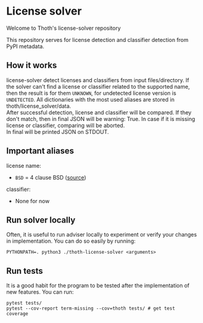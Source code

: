 # License solver

Welcome to Thoth's license-solver repository

This repository serves for license detection and classifier detection from PyPI metadata.

## How it works

license-solver detect licenses and classifiers from input files/directory. If the solver can't find a license or
classifier related to the supported name, then the result is for them `UNKNOWN`, for undetected license version
is `UNDETECTED`. All dictionaries with the most used aliases are stored in thoth/license_solver/data. <br>
After successful detection, license and classifier will be compared. If they don't match, then in final JSON will be
warning: True. In case if it is missing license or classifier, comparing will be aborted. <br>
In final will be printed JSON on STDOUT.

## Important aliases
license name:
- `BSD` = 4 clause BSD ([source](https://en.wikipedia.org/wiki/BSD_licenses#Terms))

classifier:
- None for now

## Run solver locally

Often, it is useful to run adviser locally to experiment or verify your changes in implementation. You can do so easily
by running:

```
PYTHONPATH=. python3 ./thoth-license-solver <arguments>
```

## Run tests

It is a good habit for the program to be tested after the implementation of new features. You can run:

```
pytest tests/
pytest --cov-report term-missing --cov=thoth tests/ # get test coverage
```
